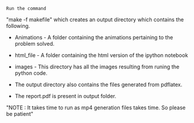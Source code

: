 	Run the command 
"make -f makefile" which creates an output directory which contains the following.

 - Animations - A folder containing the animations pertaining to the problem solved.

 - html_file - A folder containing the html version of the ipython notebook

 - images - This directory has all the images resulting from runing the python code.
  
 - The output directory also contains the files generated from pdflatex.
 
 - The report.pdf is present in output folder.
 
 "NOTE : It takes time to run as mp4 generation files takes time. So please be patient"


